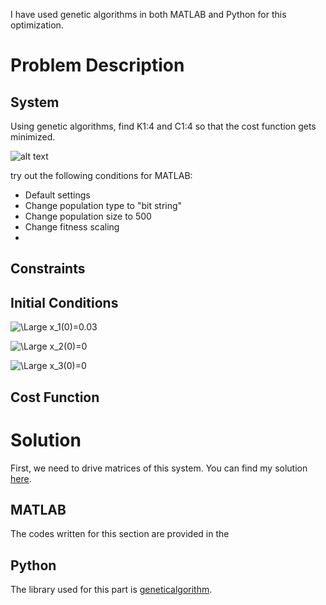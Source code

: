 I have used genetic algorithms in both MATLAB and Python for this optimization.

# Problem Description

## System

Using genetic algorithms, find K1:4 and C1:4 so that the cost function gets minimized.

![alt text](https://github.com/sarajahedazad/Optimal-Design-of-a-Suspension-System/blob/main/Suspension_System.JPG=250x250)

try out the following conditions for MATLAB:
* Default settings
* Change population type to "bit string"
* Change population size to 500
* Change fitness scaling
*


## Constraints


## Initial Conditions
![\Large x_1(0)=0.03](https://latex.codecogs.com/svg.latex?\Large&space;x_1(0)=0.03) 

![\Large x_2(0)=0](https://latex.codecogs.com/svg.latex?\Large&space;x_2(0)=0) 

![\Large x_3(0)=0](https://latex.codecogs.com/svg.latex?\Large&space;x_3(0)=0) 

## Cost Function



# Solution

First, we need to drive matrices of this system. You can find my solution [here](https://github.com/sarajahedazad/Optimal-Design-of-a-Suspension-System/blob/main/Using%20Lagrange%20multipliers%20to%20solve%20the%20problem.pdf).


## MATLAB
The codes written for this section are provided in the 

## Python

The library used for this part is [geneticalgorithm](https://pypi.org/project/geneticalgorithm/).
